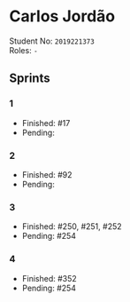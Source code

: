 # Carlos Jordão

Student No: `2019221373`  
Roles: `-`

## Sprints

### 1

* Finished: #17
* Pending:

### 2

* Finished: #92 
* Pending:

### 3

* Finished: #250, #251, #252
* Pending: #254

### 4

* Finished: #352
* Pending: #254 
